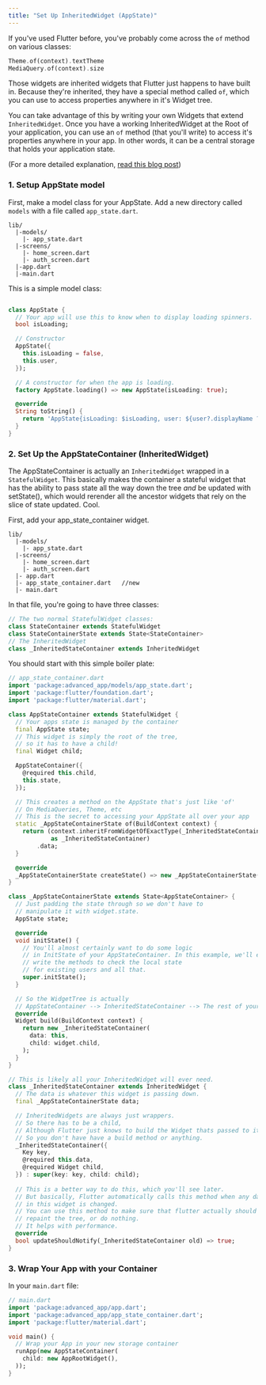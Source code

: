 ```yaml
---
title: "Set Up InheritedWidget (AppState)"
---
```


If you've used Flutter before, you've probably come across the `of` method on various classes:

```dart
Theme.of(context).textTheme
MediaQuery.of(context).size
```

Those widgets are inherited widgets that Flutter just happens to have built in. Because they're inherited, they have 
a special method called `of`, which you can use to access properties anywhere in it's Widget tree. 

You can take advantage of this by writing your own Widgets that extend `InheritedWidget`. Once you have a working 
InheritedWidget at the Root of your application, you can use an `of` method (that you'll write) to access it's 
properties anywhere in your app. In other words, it can be a central storage that holds your application state.

(For a more detailed explanation, [read this blog post](https://ericwindmill.com/using-flutter-inherited-widgets-effectively))

### 1. Setup AppState model

First, make a model class for your AppState. Add a new directory called `models` with a file called `app_state.dart`.

```text
lib/
  |-models/
    |- app_state.dart
  |-screens/
    |- home_screen.dart
    |- auth_screen.dart
  |-app.dart
  |-main.dart
```

This is a simple model class:

```dart

class AppState {
  // Your app will use this to know when to display loading spinners.
  bool isLoading;

  // Constructor
  AppState({
    this.isLoading = false,
    this.user,
  });

  // A constructor for when the app is loading.
  factory AppState.loading() => new AppState(isLoading: true);

  @override
  String toString() {
    return 'AppState{isLoading: $isLoading, user: ${user?.displayName ?? 'null'}}';
  }
}
```

### 2. Set Up the AppStateContainer (InheritedWidget)

The AppStateContainer is actually an `InheritedWidget` wrapped in a `StatefulWidget`. This basically makes the 
container a stateful widget that has the ability to pass state all the way down the tree *and* be updated with 
setState(), which would rerender all the ancestor widgets that rely on the slice of state updated. Cool.

First, add your app_state_container widget.

```text
lib/
  |-models/
    |- app_state.dart
  |-screens/
    |- home_screen.dart
    |- auth_screen.dart
  |- app.dart
  |- app_state_container.dart   //new
  |- main.dart
```

In that file, you're going to have three classes:

```dart
// The two normal StatefulWidget classes:
class StateContainer extends StatefulWidget
class StateContainerState extends State<StateContainer>
// The InheritedWidget
class _InheritedStateContainer extends InheritedWidget
```

You should start with this simple boiler plate:

```dart
// app_state_container.dart
import 'package:advanced_app/models/app_state.dart';
import 'package:flutter/foundation.dart';
import 'package:flutter/material.dart';

class AppStateContainer extends StatefulWidget {
  // Your apps state is managed by the container
  final AppState state;
  // This widget is simply the root of the tree,
  // so it has to have a child!
  final Widget child;

  AppStateContainer({
    @required this.child,
    this.state,
  });

  // This creates a method on the AppState that's just like 'of'
  // On MediaQueries, Theme, etc
  // This is the secret to accessing your AppState all over your app
  static _AppStateContainerState of(BuildContext context) {
    return (context.inheritFromWidgetOfExactType(_InheritedStateContainer)
            as _InheritedStateContainer)
        .data;
  }

  @override
  _AppStateContainerState createState() => new _AppStateContainerState();
}

class _AppStateContainerState extends State<AppStateContainer> {
  // Just padding the state through so we don't have to 
  // manipulate it with widget.state.
  AppState state;

  @override
  void initState() {
    // You'll almost certainly want to do some logic 
    // in InitState of your AppStateContainer. In this example, we'll eventually
    // write the methods to check the local state
    // for existing users and all that.
    super.initState();
  }

  // So the WidgetTree is actually
  // AppStateContainer --> InheritedStateContainer --> The rest of your app. 
  @override
  Widget build(BuildContext context) {
    return new _InheritedStateContainer(
      data: this,
      child: widget.child,
    );
  }
}

// This is likely all your InheritedWidget will ever need.
class _InheritedStateContainer extends InheritedWidget {
  // The data is whatever this widget is passing down.
  final _AppStateContainerState data;

  // InheritedWidgets are always just wrappers.
  // So there has to be a child, 
  // Although Flutter just knows to build the Widget thats passed to it
  // So you don't have have a build method or anything.
  _InheritedStateContainer({
    Key key,
    @required this.data,
    @required Widget child,
  }) : super(key: key, child: child);
  
  // This is a better way to do this, which you'll see later.
  // But basically, Flutter automatically calls this method when any data
  // in this widget is changed. 
  // You can use this method to make sure that flutter actually should
  // repaint the tree, or do nothing.
  // It helps with performance.
  @override
  bool updateShouldNotify(_InheritedStateContainer old) => true;
}
```

### 3. Wrap Your App with your Container

In your `main.dart` file:

```dart
// main.dart
import 'package:advanced_app/app.dart';
import 'package:advanced_app/app_state_container.dart';
import 'package:flutter/material.dart';

void main() {
  // Wrap your App in your new storage container
  runApp(new AppStateContainer(
    child: new AppRootWidget(),
  ));
}
```


 